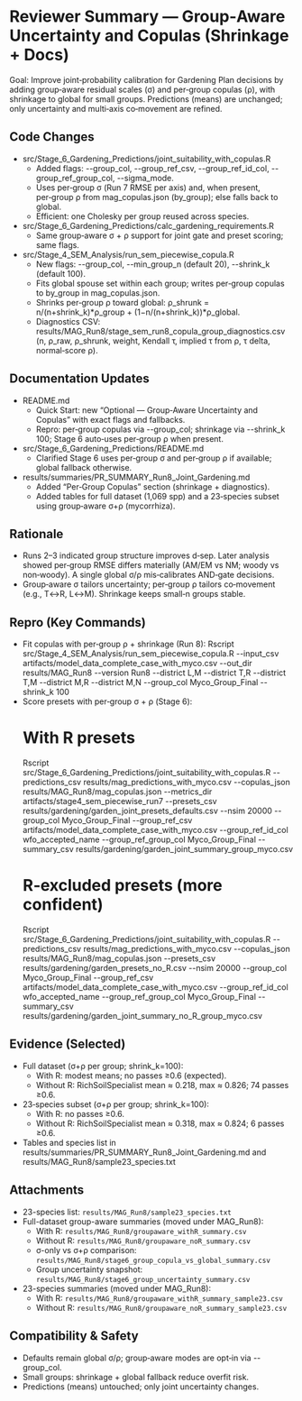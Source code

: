 # Reviewer Summary — Group‑Aware Uncertainty and Copulas (Shrinkage + Docs)

Goal: Improve joint‑probability calibration for Gardening Plan decisions by adding group‑aware residual scales (σ) and per‑group copulas (ρ), with shrinkage to global for small groups. Predictions (means) are unchanged; only uncertainty and multi‑axis co‑movement are refined.

## Code Changes
- src/Stage_6_Gardening_Predictions/joint_suitability_with_copulas.R
  - Added flags: --group_col, --group_ref_csv, --group_ref_id_col, --group_ref_group_col, --sigma_mode.
  - Uses per‑group σ (Run 7 RMSE per axis) and, when present, per‑group ρ from mag_copulas.json (by_group); else falls back to global.
  - Efficient: one Cholesky per group reused across species.
- src/Stage_6_Gardening_Predictions/calc_gardening_requirements.R
  - Same group‑aware σ + ρ support for joint gate and preset scoring; same flags.
- src/Stage_4_SEM_Analysis/run_sem_piecewise_copula.R
  - New flags: --group_col, --min_group_n (default 20), --shrink_k (default 100).
  - Fits global spouse set within each group; writes per‑group copulas to by_group in mag_copulas.json.
  - Shrinks per‑group ρ toward global: ρ_shrunk = n/(n+shrink_k)*ρ_group + (1−n/(n+shrink_k))*ρ_global.
  - Diagnostics CSV: results/MAG_Run8/stage_sem_run8_copula_group_diagnostics.csv (n, ρ_raw, ρ_shrunk, weight, Kendall τ, implied τ from ρ, τ delta, normal‑score ρ).

## Documentation Updates
- README.md
  - Quick Start: new “Optional — Group‑Aware Uncertainty and Copulas” with exact flags and fallbacks.
  - Repro: per‑group copulas via --group_col; shrinkage via --shrink_k 100; Stage 6 auto‑uses per‑group ρ when present.
- src/Stage_6_Gardening_Predictions/README.md
  - Clarified Stage 6 uses per‑group σ and per‑group ρ if available; global fallback otherwise.
- results/summaries/PR_SUMMARY_Run8_Joint_Gardening.md
  - Added “Per‑Group Copulas” section (shrinkage + diagnostics).
  - Added tables for full dataset (1,069 spp) and a 23‑species subset using group‑aware σ+ρ (mycorrhiza).

## Rationale
- Runs 2–3 indicated group structure improves d‑sep. Later analysis showed per‑group RMSE differs materially (AM/EM vs NM; woody vs non‑woody). A single global σ/ρ mis‑calibrates AND‑gate decisions.
- Group‑aware σ tailors uncertainty; per‑group ρ tailors co‑movement (e.g., T↔R, L↔M). Shrinkage keeps small‑n groups stable.

## Repro (Key Commands)
- Fit copulas with per‑group ρ + shrinkage (Run 8):
  Rscript src/Stage_4_SEM_Analysis/run_sem_piecewise_copula.R     --input_csv artifacts/model_data_complete_case_with_myco.csv     --out_dir results/MAG_Run8 --version Run8     --district L,M --district T,R --district T,M --district M,R --district M,N     --group_col Myco_Group_Final --shrink_k 100
- Score presets with per‑group σ + ρ (Stage 6):
  # With R presets
  Rscript src/Stage_6_Gardening_Predictions/joint_suitability_with_copulas.R     --predictions_csv results/mag_predictions_with_myco.csv     --copulas_json results/MAG_Run8/mag_copulas.json     --metrics_dir artifacts/stage4_sem_piecewise_run7     --presets_csv results/gardening/garden_joint_presets_defaults.csv     --nsim 20000     --group_col Myco_Group_Final     --group_ref_csv artifacts/model_data_complete_case_with_myco.csv     --group_ref_id_col wfo_accepted_name     --group_ref_group_col Myco_Group_Final     --summary_csv results/gardening/garden_joint_summary_group_myco.csv
  # R‑excluded presets (more confident)
  Rscript src/Stage_6_Gardening_Predictions/joint_suitability_with_copulas.R     --predictions_csv results/mag_predictions_with_myco.csv     --copulas_json results/MAG_Run8/mag_copulas.json     --presets_csv results/gardening/garden_presets_no_R.csv     --nsim 20000     --group_col Myco_Group_Final     --group_ref_csv artifacts/model_data_complete_case_with_myco.csv     --group_ref_id_col wfo_accepted_name     --group_ref_group_col Myco_Group_Final     --summary_csv results/gardening/garden_joint_summary_no_R_group_myco.csv

## Evidence (Selected)
- Full dataset (σ+ρ per group; shrink_k=100):
  - With R: modest means; no passes ≥0.6 (expected).
  - Without R: RichSoilSpecialist mean ≈ 0.218, max ≈ 0.826; 74 passes ≥0.6.
- 23‑species subset (σ+ρ per group; shrink_k=100):
  - With R: no passes ≥0.6.
  - Without R: RichSoilSpecialist mean ≈ 0.318, max ≈ 0.824; 6 passes ≥0.6.
 - Tables and species list in results/summaries/PR_SUMMARY_Run8_Joint_Gardening.md and results/MAG_Run8/sample23_species.txt

## Attachments
- 23-species list: `results/MAG_Run8/sample23_species.txt`
- Full-dataset group-aware summaries (moved under MAG_Run8):
  - With R: `results/MAG_Run8/groupaware_withR_summary.csv`
  - Without R: `results/MAG_Run8/groupaware_noR_summary.csv`
  - σ-only vs σ+ρ comparison: `results/MAG_Run8/stage6_group_copula_vs_global_summary.csv`
  - Group uncertainty snapshot: `results/MAG_Run8/stage6_group_uncertainty_summary.csv`
- 23-species summaries (moved under MAG_Run8):
  - With R: `results/MAG_Run8/groupaware_withR_summary_sample23.csv`
  - Without R: `results/MAG_Run8/groupaware_noR_summary_sample23.csv`

## Compatibility & Safety
- Defaults remain global σ/ρ; group‑aware modes are opt‑in via --group_col.
- Small groups: shrinkage + global fallback reduce overfit risk.
- Predictions (means) untouched; only joint uncertainty changes.

